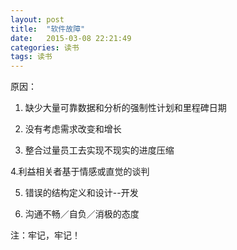 ```yaml
---
layout: post
title:  "软件故障"
date:   2015-03-08 22:21:49
categories: 读书
tags: 读书
---
```

原因：

1. 缺少大量可靠数据和分析的强制性计划和里程碑日期

2. 没有考虑需求改变和增长

3. 整合过量员工去实现不现实的进度压缩

4.利益相关者基于情感或直觉的谈判

5. 错误的结构定义和设计--开发

6. 沟通不畅／自负／消极的态度

 
注：牢记，牢记！
